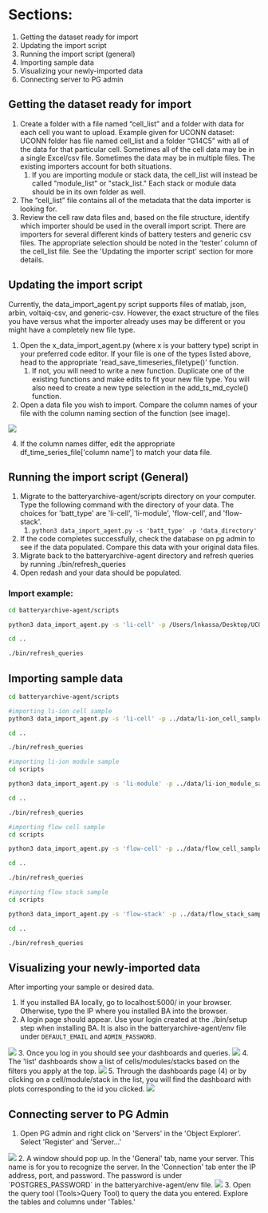 # Sections:
1. Getting the dataset ready for import
2. Updating the import script
3. Running the import script (general)
4. Importing sample data
5. Visualizing your newly-imported data
6. Connecting server to PG admin

## Getting the dataset ready for import
1.	Create a folder with a file named “cell_list” and a folder with data for each cell you want to upload. 
Example given for UCONN dataset: UCONN folder has file named cell_list and a folder “G14C5” with all of the data for that particular cell. Sometimes all of the cell data may be in a single Excel/csv file. Sometimes the data may be in multiple files. The existing importers account for both situations.
    1. If you are importing module or stack data, the cell_list will instead be called "module_list" or "stack_list." Each stack or module data should be in its own folder as well.
3.	The “cell_list” file contains all of the metadata that the data importer is looking for.
4.	Review the cell raw data files and, based on the file structure, identify which importer should be used in the overall import script. There are importers for several different kinds of battery testers and generic csv files. The appropriate selection should be noted in the ‘tester’ column of the cell_list file. See the 'Updating the importer script' section for more details.


## Updating the import script
Currently, the data_import_agent.py script supports files of matlab, json, arbin, voltaiq-csv, and generic-csv. However, the exact structure of the files you have versus what the importer already uses may be different or you might have a completely new file type.

1. Open the x_data_import_agent.py (where x is your battery type) script in your preferred code editor. If your file is one of the types listed above, head to the appropriate 'read_save_timeseries_filetype()' function.
    1. If not, you will need to write a new function. Duplicate one of the existing functions and make edits to fit your new file type. You will also need to create a new type selection in the add_ts_md_cycle() function.
3. Open a data file you wish to import. Compare the column names of your file with the column naming section of the function (see image). 
<img src="images/compare_columns.png">

4. If the column names differ, edit the appropriate df_time_series_file['column name'] to match your data file.

## Running the import script (General)
1. Migrate to the batteryarchive-agent/scripts directory on your computer. Type the following command with the directory of your data. The choices for 'batt_type' are 'li-cell', 'li-module', 'flow-cell', and 'flow-stack'.
    1. `python3 data_import_agent.py -s 'batt_type' -p 'data_directory'`
3. If the code completes successfully, check the database on pg admin to see if the data populated. Compare this data with your original data files.
4. Migrate back to the batteryarchive-agent directory and refresh queries by running ./bin/refresh_queries
5. Open redash and your data should be populated.

### Import example:
``` bash
cd batteryarchive-agent/scripts

python3 data_import_agent.py -s 'li-cell' -p /Users/lnkassa/Desktop/UCONNdata/

cd ..

./bin/refresh_queries
```

## Importing sample data
``` bash
cd batteryarchive-agent/scripts

#importing li-ion cell sample
python3 data_import_agent.py -s 'li-cell' -p ../data/li-ion_cell_samples/

cd ..

./bin/refresh_queries

#importing li-ion module sample
cd scripts

python3 data_import_agent.py -s 'li-module' -p ../data/li-ion_module_samples/

cd ..

./bin/refresh_queries

#importing flow cell sample
cd scripts 

python3 data_import_agent.py -s 'flow-cell' -p ../data/flow_cell_samples/

cd ..

./bin/refresh_queries

#importing flow stack sample
cd scripts

python3 data_import_agent.py -s 'flow-stack' -p ../data/flow_stack_samples/

cd ..

./bin/refresh_queries
```

## Visualizing your newly-imported data
After importing your sample or desired data. 

1. If you installed BA locally, go to localhost:5000/ in your browser. Otherwise, type the IP where you installed BA into the browser.
2. A login page should appear. Use your login created at the ./bin/setup step when installing BA. It is also in the batteryarchive-agent/env file under `DEFAULT_EMAIL` and `ADMIN_PASSWORD`.
<img src="images/redash_login.png">
3. Once you log in you should see your dashboards and queries. 
<img src="images/redash_home.png">
4. The 'list' dashboards show a list of cells/modules/stacks based on the filters you apply at the top.
<img src="images/flow_cell_list.png">
5. Through the dashboards page (4) or by clicking on a cell/module/stack in the list, you will find the dashboard with plots corresponding to the id you clicked.
<img src="images/plots_flow.png">

## Connecting server to PG Admin
1. Open PG admin and right click on 'Servers' in the 'Object Explorer'. Select 'Register' and 'Server...'
<img src="images/new_server.png">
2. A window should pop up. In the 'General' tab, name your server. This name is for you to recognize the server. In the 'Connection' tab enter the IP address, port, and password. The password is under `POSTGRES_PASSWORD` in the batteryarchive-agent/env file.
<img src="images/register_server.png">
3. Open the query tool (Tools>Query Tool) to query the data you entered. Explore the tables and columns under 'Tables.'